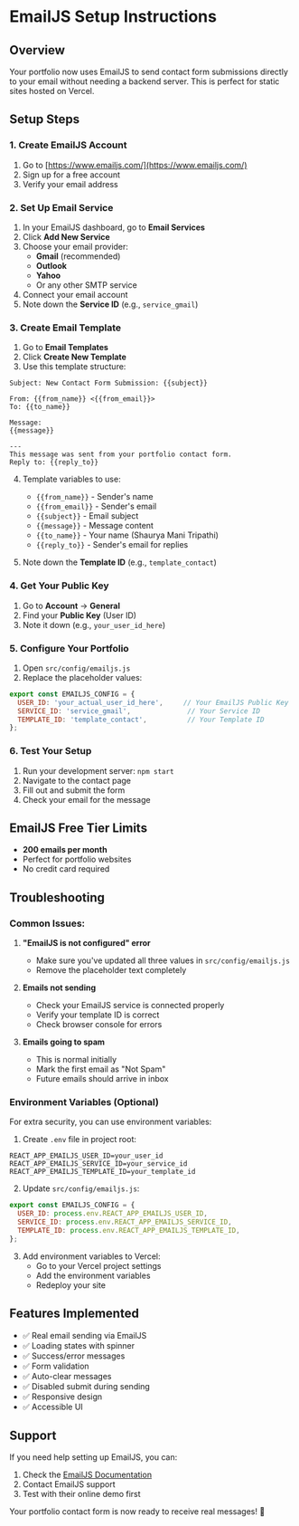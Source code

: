 # EmailJS Setup Instructions

## Overview
Your portfolio now uses EmailJS to send contact form submissions directly to your email without needing a backend server. This is perfect for static sites hosted on Vercel.

## Setup Steps

### 1. Create EmailJS Account
1. Go to [https://www.emailjs.com/](https://www.emailjs.com/)
2. Sign up for a free account
3. Verify your email address

### 2. Set Up Email Service
1. In your EmailJS dashboard, go to **Email Services**
2. Click **Add New Service**
3. Choose your email provider:
   - **Gmail** (recommended)
   - **Outlook**
   - **Yahoo**
   - Or any other SMTP service
4. Connect your email account
5. Note down the **Service ID** (e.g., `service_gmail`)

### 3. Create Email Template
1. Go to **Email Templates**
2. Click **Create New Template**
3. Use this template structure:

```
Subject: New Contact Form Submission: {{subject}}

From: {{from_name}} <{{from_email}}>
To: {{to_name}}

Message:
{{message}}

---
This message was sent from your portfolio contact form.
Reply to: {{reply_to}}
```

4. Template variables to use:
   - `{{from_name}}` - Sender's name
   - `{{from_email}}` - Sender's email
   - `{{subject}}` - Email subject
   - `{{message}}` - Message content
   - `{{to_name}}` - Your name (Shaurya Mani Tripathi)
   - `{{reply_to}}` - Sender's email for replies

5. Note down the **Template ID** (e.g., `template_contact`)

### 4. Get Your Public Key
1. Go to **Account** → **General**
2. Find your **Public Key** (User ID)
3. Note it down (e.g., `your_user_id_here`)

### 5. Configure Your Portfolio
1. Open `src/config/emailjs.js`
2. Replace the placeholder values:

```javascript
export const EMAILJS_CONFIG = {
  USER_ID: 'your_actual_user_id_here',     // Your EmailJS Public Key
  SERVICE_ID: 'service_gmail',              // Your Service ID
  TEMPLATE_ID: 'template_contact',          // Your Template ID
};
```

### 6. Test Your Setup
1. Run your development server: `npm start`
2. Navigate to the contact page
3. Fill out and submit the form
4. Check your email for the message

## EmailJS Free Tier Limits
- **200 emails per month**
- Perfect for portfolio websites
- No credit card required

## Troubleshooting

### Common Issues:

1. **"EmailJS is not configured" error**
   - Make sure you've updated all three values in `src/config/emailjs.js`
   - Remove the placeholder text completely

2. **Emails not sending**
   - Check your EmailJS service is connected properly
   - Verify your template ID is correct
   - Check browser console for errors

3. **Emails going to spam**
   - This is normal initially
   - Mark the first email as "Not Spam"
   - Future emails should arrive in inbox

### Environment Variables (Optional)
For extra security, you can use environment variables:

1. Create `.env` file in project root:
```
REACT_APP_EMAILJS_USER_ID=your_user_id
REACT_APP_EMAILJS_SERVICE_ID=your_service_id
REACT_APP_EMAILJS_TEMPLATE_ID=your_template_id
```

2. Update `src/config/emailjs.js`:
```javascript
export const EMAILJS_CONFIG = {
  USER_ID: process.env.REACT_APP_EMAILJS_USER_ID,
  SERVICE_ID: process.env.REACT_APP_EMAILJS_SERVICE_ID,
  TEMPLATE_ID: process.env.REACT_APP_EMAILJS_TEMPLATE_ID,
};
```

3. Add environment variables to Vercel:
   - Go to your Vercel project settings
   - Add the environment variables
   - Redeploy your site

## Features Implemented
- ✅ Real email sending via EmailJS
- ✅ Loading states with spinner
- ✅ Success/error messages
- ✅ Form validation
- ✅ Auto-clear messages
- ✅ Disabled submit during sending
- ✅ Responsive design
- ✅ Accessible UI

## Support
If you need help setting up EmailJS, you can:
1. Check the [EmailJS Documentation](https://www.emailjs.com/docs/)
2. Contact EmailJS support
3. Test with their online demo first

Your portfolio contact form is now ready to receive real messages! 🚀
